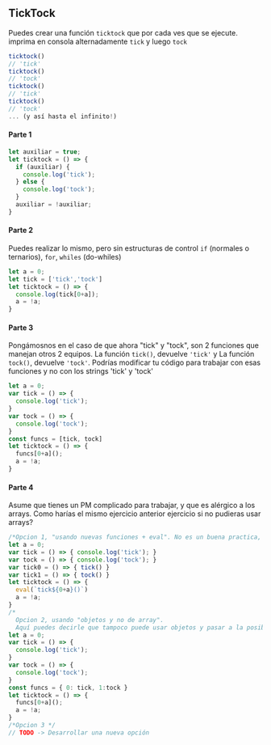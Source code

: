 ## TickTock
Puedes crear una función `ticktock` que por cada ves que se ejecute. imprima en consola alternadamente `tick` y luego `tock`

```javascript
ticktock()
// 'tick'
ticktock()
// 'tock'
ticktock()
// 'tick'
ticktock()
// 'tock'
... (y así hasta el infinito!)

```

#### Parte 1
```javascript
let auxiliar = true;
let ticktock = () => {
  if (auxiliar) {
    console.log('tick');
  } else {
    console.log('tock');
  }
  auxiliar = !auxiliar;
}
```

#### Parte 2
Puedes realizar lo mismo, pero sin estructuras de control `if` (normales o ternarios),  `for`, `whiles` (do-whiles)
```javascript
let a = 0;
let tick = ['tick','tock']
let ticktock = () => {
  console.log(tick[0+a]);
  a = !a;
}
```

#### Parte 3
Pongámosnos en el caso de que ahora "tick" y "tock", son 2 funciones que manejan otros 2 equipos.
La función `tick()`, devuelve `'tick'` y La función `tock()`, devuelve `'tock'`.
Podrías modificar tu código para trabajar con esas funciones y no con los strings 'tick' y 'tock'
```javascript
let a = 0;
var tick = () => {
  console.log('tick');
}
var tock = () => {
  console.log('tock');
}
const funcs = [tick, tock]
let ticktock = () => {
  funcs[0+a]();
  a = !a;
}
```

#### Parte 4
Asume que tienes un PM complicado para trabajar, y que es alérgico a los arrays.
Como harías el mismo ejercicio anterior ejercicio si no pudieras usar arrays?

```javascript
/*Opcion 1, "usando nuevas funciones + eval". No es un buena practica, pero soluciona el problema*/
let a = 0;
var tick = () => { console.log('tick'); }
var tock = () => { console.log('tock'); }
var tick0 = () => { tick() }
var tick1 = () => { tock() }
let ticktock = () => {
  eval(`tick${0+a}()`)
  a = !a;
}
/*
  Opcion 2, usando "objetos y no de array".
  Aquí puedes decirle que tampoco puede usar objetos y pasar a la posible 'Opcion   3'*/
let a = 0;
var tick = () => {
  console.log('tick');
}
var tock = () => {
  console.log('tock');
}
const funcs = { 0: tick, 1:tock }
let ticktock = () => {
  funcs[0+a]();
  a = !a;
}
/*Opcion 3 */
// TODO -> Desarrollar una nueva opción 
```
